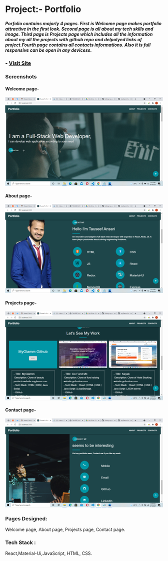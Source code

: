 # Project:- Portfolio
##### Porfolio contains majorly 4 pages. First is Welcome page makes portfolio attractive in the first look. Second page is all about my tech skills and image. Third page is Projects page which includes all the information about my all the projects with github repo and delpolyed links of project.Fourth page contains all contacts informations. Also it is full responsive can be open in any devicess.  


### - [Visit Site](https://myglammclone.netlify.app)

### Screenshots
#### Welcome page-
![alt text](https://github.com/tauseef-stack/my-portfolio/blob/master/src/Images/Screenshot%20(976).png)
#### About page-
![alt text](https://github.com/tauseef-stack/my-portfolio/blob/master/src/Images/Screenshot%20(977).png)
#### Projects page-
![alt text](https://github.com/tauseef-stack/my-portfolio/blob/master/src/Images/Screenshot%20(978).png)
#### Contact page-
![alt text](https://github.com/tauseef-stack/my-portfolio/blob/master/src/Images/Screenshot%20(979).png)



### Pages Designed:
Welcome page, About page, Projects page, Contact page.

### Tech Stack : 
React,Material-Ui,JavaScript, HTML, CSS.

